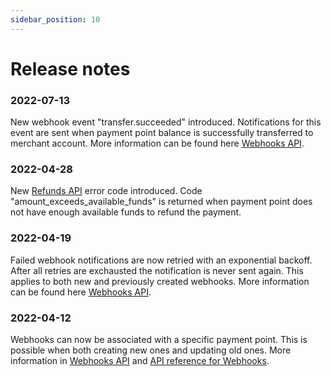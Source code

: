 ```yaml
---
sidebar_position: 10
---
```


# Release notes

### 2022-07-13
New webhook event "transfer.succeeded" introduced. Notifications for this event are sent when payment point balance is successfully transferred to merchant account. More information can be found here [Webhooks API](/docs/webhooks#transfers).

### 2022-04-28
New [Refunds API](/docs/payments-refunds/error-codes#refunds) error code introduced. Code "amount_exceeds_available_funds" is returned when payment point does not have enough available funds to refund the payment.

### 2022-04-19
Failed webhook notifications are now retried with an exponential backoff. After all retries are exchausted the notification is never sent again. This applies to both new and previously created webhooks. More information can be found here [Webhooks API](/docs/webhooks#requirements-and-limitations).

### 2022-04-12
Webhooks can now be associated with a specific payment point. This is possible when both creating new ones and updating old ones. More information in [Webhooks API](/docs/webhooks#webhooks-for-specific-payment-points) and [API reference for Webhooks](https://developer.mobilepay.dk/product/).